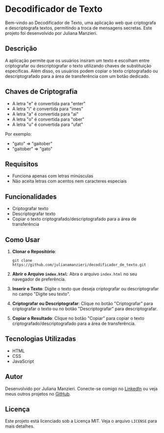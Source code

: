 # Decodificador de Texto

Bem-vindo ao Decodificador de Texto, uma aplicação web que criptografa e descriptografa textos, permitindo a troca de mensagens secretas. Este projeto foi desenvolvido por Juliana Manzieri.

## Descrição

A aplicação permite que os usuários insiram um texto e escolham entre criptografar ou descriptografar o texto utilizando chaves de substituição específicas. Além disso, os usuários podem copiar o texto criptografado ou descriptografado para a área de transferência com um botão dedicado.

## Chaves de Criptografia

- A letra "e" é convertida para "enter"
- A letra "i" é convertida para "imes"
- A letra "a" é convertida para "ai"
- A letra "o" é convertida para "ober"
- A letra "u" é convertida para "ufat"

Por exemplo:

- "gato" => "gaitober"
- "gaitober" => "gato"

## Requisitos

- Funciona apenas com letras minúsculas
- Não aceita letras com acentos nem caracteres especiais

## Funcionalidades

- Criptografar texto
- Descriptografar texto
- Copiar o texto criptografado/descriptografado para a área de transferência

## Como Usar

1. **Clonar o Repositório**:

   ```
   git clone https://github.com/julianamanzieri/decodificador_de_texto.git
   ```

2. **Abrir o Arquivo `index.html`**:
   Abra o arquivo `index.html` no seu navegador de preferência.

3. **Inserir o Texto**:
   Digite o texto que deseja criptografar ou descriptografar no campo "Digite seu texto".

4. **Criptografar ou Descriptografar**:
   Clique no botão "Criptografar" para criptografar o texto ou no botão "Descriptografar" para descriptografar.

5. **Copiar o Resultado**:
   Clique no botão "Copiar" para copiar o texto criptografado/descriptografado para a área de transferência.

## Tecnologias Utilizadas

- HTML
- CSS
- JavaScript

## Autor

Desenvolvido por Juliana Manzieri. Conecte-se comigo no [LinkedIn](https://www.linkedin.com/in/julianamanzieri/) ou veja meus outros projetos no [GitHub](https://github.com/julianamanzieri).

## Licença

Este projeto está licenciado sob a Licença MIT. Veja o arquivo `LICENSE` para mais detalhes.
